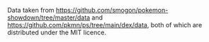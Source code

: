 Data taken from https://github.com/smogon/pokemon-showdown/tree/master/data and  https://github.com/pkmn/ps/tree/main/dex/data, both of which are distributed under the MIT licence.
